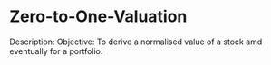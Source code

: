 # Zero-to-One-Valuation
Description:
Objective: To derive a normalised value of a stock amd eventually for a portfolio.
